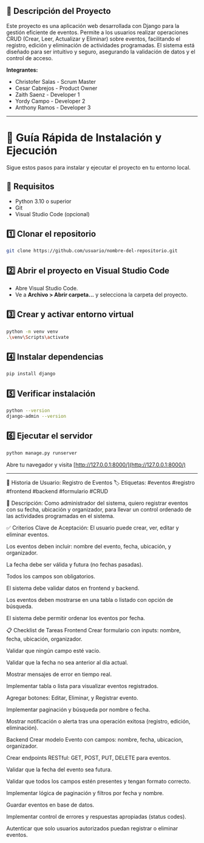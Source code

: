 ## 📄 Descripción del Proyecto

Este proyecto es una aplicación web desarrollada con Django para la gestión eficiente de eventos. Permite a los usuarios realizar operaciones CRUD (Crear, Leer, Actualizar y Eliminar) sobre eventos, facilitando el registro, edición y eliminación de actividades programadas. El sistema está diseñado para ser intuitivo y seguro, asegurando la validación de datos y el control de acceso.

**Integrantes:**
- Christofer Salas - Scrum Master
- Cesar Cabrejos - Product Owner  
- Zaith Saenz - Developer 1 
- Yordy Campo - Developer 2
- Anthony Ramos - Developer 3

---

# 📘 Guía Rápida de Instalación y Ejecución

Sigue estos pasos para instalar y ejecutar el proyecto en tu entorno local.

## 🚀 Requisitos

- Python 3.10 o superior
- Git
- Visual Studio Code (opcional)

## 1️⃣ Clonar el repositorio

```bash
git clone https://github.com/usuario/nombre-del-repositorio.git
```

## 2️⃣ Abrir el proyecto en Visual Studio Code

- Abre Visual Studio Code.
- Ve a **Archivo > Abrir carpeta...** y selecciona la carpeta del proyecto.

## 3️⃣ Crear y activar entorno virtual

```bash
python -m venv venv
.\venv\Scripts\activate
```

## 4️⃣ Instalar dependencias

```bash
pip install django
```

## 5️⃣ Verificar instalación

```bash
python --version
django-admin --version
```

## 6️⃣ Ejecutar el servidor

```bash
python manage.py runserver
```

Abre tu navegador y visita [http://127.0.0.1:8000/](http://127.0.0.1:8000/)

---

🧾 Historia de Usuario: Registro de Eventos
🏷️ Etiquetas:
#eventos #registro #frontend #backend #formulario #CRUD

📝 Descripción:
Como administrador del sistema, quiero registrar eventos con su fecha, ubicación y organizador, para llevar un control ordenado de las actividades programadas en el sistema.

✅ Criterios Clave de Aceptación:
El usuario puede crear, ver, editar y eliminar eventos.

Los eventos deben incluir: nombre del evento, fecha, ubicación, y organizador.

La fecha debe ser válida y futura (no fechas pasadas).

Todos los campos son obligatorios.

El sistema debe validar datos en frontend y backend.

Los eventos deben mostrarse en una tabla o listado con opción de búsqueda.

El sistema debe permitir ordenar los eventos por fecha.

📋 Checklist de Tareas
Frontend
 Crear formulario con inputs: nombre, fecha, ubicación, organizador.

 Validar que ningún campo esté vacío.

 Validar que la fecha no sea anterior al día actual.

 Mostrar mensajes de error en tiempo real.

 Implementar tabla o lista para visualizar eventos registrados.

 Agregar botones: Editar, Eliminar, y Registrar evento.

 Implementar paginación y búsqueda por nombre o fecha.

 Mostrar notificación o alerta tras una operación exitosa (registro, edición, eliminación).

Backend
 Crear modelo Evento con campos: nombre, fecha, ubicacion, organizador.

 Crear endpoints RESTful: GET, POST, PUT, DELETE para eventos.

 Validar que la fecha del evento sea futura.

 Validar que todos los campos estén presentes y tengan formato correcto.

 Implementar lógica de paginación y filtros por fecha y nombre.

 Guardar eventos en base de datos.

 Implementar control de errores y respuestas apropiadas (status codes).

 Autenticar que solo usuarios autorizados puedan registrar o eliminar eventos.